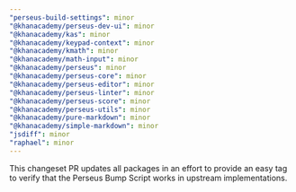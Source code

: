 ```yaml
---
"perseus-build-settings": minor
"@khanacademy/perseus-dev-ui": minor
"@khanacademy/kas": minor
"@khanacademy/keypad-context": minor
"@khanacademy/kmath": minor
"@khanacademy/math-input": minor
"@khanacademy/perseus": minor
"@khanacademy/perseus-core": minor
"@khanacademy/perseus-editor": minor
"@khanacademy/perseus-linter": minor
"@khanacademy/perseus-score": minor
"@khanacademy/perseus-utils": minor
"@khanacademy/pure-markdown": minor
"@khanacademy/simple-markdown": minor
"jsdiff": minor
"raphael": minor
---
```


This changeset PR updates all packages in an effort to provide an easy tag to verify that the Perseus Bump Script works in upstream implementations.
